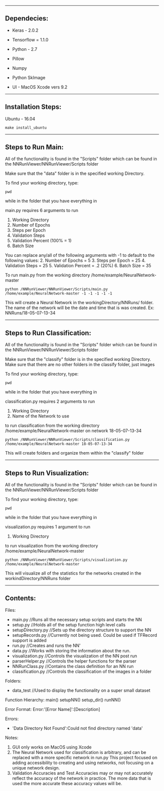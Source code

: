 --------------
Dependecies:
--------------
- Keras - 2.0.2
- Tensorflow = 1.1.0
- Python - 2.7
- Pillow
- Numpy
- Python SkImage

- UI - MacOS Xcode vers 9.2

--------------
Installation Steps:
--------------
Ubuntu - 16.04
```   
make install_ubuntu
```
--------------
Steps to Run Main:
--------------
All of the functionality is found in the "Scripts" folder which can be found
in the NNRunViewer/NNRunViewer/Scripts folder

Make sure that the "data" folder is in the specified working Directory.

To find your working directory, type:
```
pwd
```
while in the folder that you have everything in

main.py requires 6 arguments to run
   1. Working Directory
   2. Number of Epochs
   3. Steps per Epoch
   4. Validation Steps
   5. Validation Percent (100% = 1)
   6. Batch Size

You can replace any/all of the following arguments with -1 to default to the following values:
   2. Number of Epochs = 5
   3. Steps per Epoch = 25
   4. Validation Steps = 25
   5. Validation Percent = .2 (20%)
   6. Batch Size = 35


To run main.py from the working directory /home/example/NeuralNetwork-master
```
python /NNRunViewer/NNRunViewer/Scripts/main.py /home/example/NeuralNetwork-master -1 -1 -1 -1 -1
```

This will create a Neural Network in the workingDirectory/NNRuns/ folder.
The name of the network will be the date and time that is was created.
   Ex: NNRuns/18-05-07-13-34  

--------------
Steps to Run Classification:
--------------
All of the functionality is found in the "Scripts" folder which can be found
in the NNRunViewer/NNRunViewer/Scripts folder

Make sure that the "classify" folder is in the specified working Directory.
Make sure that there are no other folders in the classify folder, just images

To find your working directory, type:
```
pwd
```
while in the folder that you have everything in

classification.py requires 2 arguments to run
   1. Working Directory
   2. Name of the Network to use

to run classification from the working directory /home/example/NeuralNetwork-master on network 18-05-07-13-34
```
python /NNRunViewer/NNRunViewer/Scripts/classification.py /home/example/NeuralNetwork-master 18-05-07-13-34
```
This will create folders and organize them within the "classify" folder


--------------
Steps to Run Visualization:
--------------
All of the functionality is found in the "Scripts" folder which can be found
in the NNRunViewer/NNRunViewer/Scripts folder

To find your working directory, type:
```
pwd
```
while in the folder that you have everything in

visualization.py requires 1 argument to run
   1. Working Directory

to run visualization from the working directory /home/example/NeuralNetwork-master
```
python /NNRunViewer/NNRunViewer/Scripts/visualization.py /home/example/NeuralNetwork-master
```
This will visualize all of the statistics for the networks created in the workindDirectory/NNRuns folder


--------------
Contents:
--------------
Files:
- main.py //Runs all the necessary setup scripts and starts the NN
- setup.py //Holds all of the setup function high level calls
- setupDirectory.py //Sets up the directory structure to support the NN
- setupRecords.py //Currently not being used. Could be used if TFRecord support is added
- run.py //Creates and runs the NN'
- data.py //Works with storing the information about the run.
- visualization.py //Controls the visualization of the NN post run
- parserHelper.py //Controls the helper functions for the parser
- NNRunClass.py //Contains the class definition for an NN run
- classification.py //Controls the classification of the images in a folder

Folders:
- data_test //Used to display the functionality on a super small dataset

Function Hierarchy:
main()
   setupNN()
      setup_dir()
   runNN()


Error Format:
   Error:'[Error Name]':[Description]

Errors:
- 'Data Directory Not Found':Could not find directory named 'data'


Notes:
   1. GUI only works on MacOS using Xcode
   2. The Neural Network used for classification is arbitrary, and can be replaced with a more specific network in run.py
      This project focused on adding accessibility to creating and using networks, not focusing on a unique network design.
   3. Validation Accuracies and Test Accuracies may or may not accurately reflect the accuracy of the network in practice.
      The more data that is used the more accurate these accuracy values will be.
